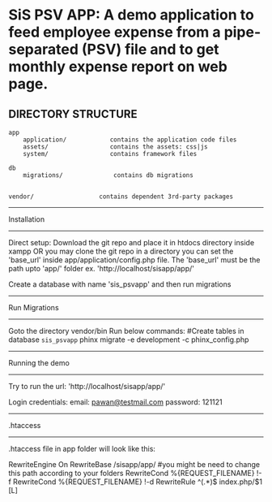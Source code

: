 SiS PSV APP: A demo application to feed employee expense from a pipe-separated (PSV) file and to get monthly expense report on web page.
===============================

DIRECTORY STRUCTURE
-------------------

```
app
    application/            contains the application code files
    assets/                 contains the assets: css|js
    system/                 contains framework files

db
    migrations/              contains db migrations


vendor/                  contains dependent 3rd-party packages

```


************
Installation
************

Direct setup:
Download the git repo and place it in htdocs directory inside xampp
OR you may clone the git repo in a directory
you can set the 'base_url' inside app/application/config.php file.
The 'base_url' must be the path upto 'app/' folder ex. 'http://localhost/sisapp/app/'

Create a database with name 'sis_psvapp' and then run migrations

************
Run Migrations
************

Goto the directory vendor/bin
Run below commands:
#Create tables in database `sis_psvapp`
phinx migrate -e development -c phinx_config.php


***************
Running the demo
***************

Try to run the url: 'http://localhost/sisapp/app/'

Login credentials:
email: pawan@testmail.com
password: 121121

***************
.htaccess
***************
.htaccess file in app folder will look like this:

RewriteEngine On
RewriteBase /sisapp/app/   #you might be need to change this path according to your folders
RewriteCond %{REQUEST_FILENAME} !-f
RewriteCond %{REQUEST_FILENAME} !-d
RewriteRule ^(.*)$ index.php/$1 [L]


